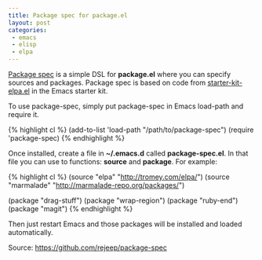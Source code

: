 ```yaml
---
title: Package spec for package.el
layout: post
categories:
 - emacs
 - elisp
 - elpa
---
```


[Package spec](https://github.com/rejeep/package-spec)
 is a simple DSL for **package.el** where you can specify sources and
packages. Package spec is based on code from
[starter-kit-elpa.el](https://github.com/technomancy/emacs-starter-kit/blob/master/starter-kit-elpa.el)
in the Emacs starter kit.

To use package-spec, simply put package-spec in Emacs load-path and
require it.

{% highlight cl %}
(add-to-list 'load-path "/path/to/package-spec")
(require 'package-spec)
{% endhighlight %}

Once installed, create a file in **~/.emacs.d** called
**package-spec.el**. In that file you can use to functions: **source**
and **package**. For example:

{% highlight cl %}
(source "elpa" "http://tromey.com/elpa/")
(source "marmalade" "http://marmalade-repo.org/packages/")
 
(package "drag-stuff")
(package "wrap-region")
(package "ruby-end")
(package "magit")
{% endhighlight %}

Then just restart Emacs and those packages will be installed and
loaded automatically.

Source: <https://github.com/rejeep/package-spec>
